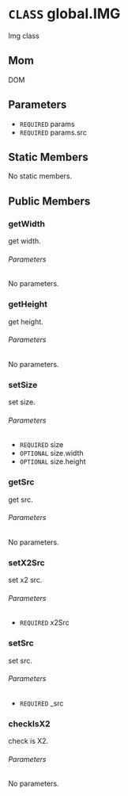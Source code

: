 # `CLASS` global.IMG
Img class

## Mom
DOM

## Parameters
* `REQUIRED` params 
* `REQUIRED` params.src 

## Static Members
No static members.

## Public Members

### getWidth
get width.
###### Parameters
No parameters.

### getHeight
get height.
###### Parameters
No parameters.

### setSize
set size.
###### Parameters
* `REQUIRED` size
* `OPTIONAL` size.width
* `OPTIONAL` size.height

### getSrc
get src.
###### Parameters
No parameters.

### setX2Src
set x2 src.
###### Parameters
* `REQUIRED` x2Src

### setSrc
set src.
###### Parameters
* `REQUIRED` _src

### checkIsX2
check is X2.
###### Parameters
No parameters.
